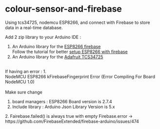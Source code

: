 # colour-sensor-and-firebase
Using tcs34725, nodemcu ESP8266, and connect with Firebase to store data in a real-time database.

Add 2 zip  library to your Arduino IDE :
1. An Arduino library for the [ESP8266 firebase](https://github.com/FirebaseExtended/firebase-arduino)<br>
  Follow the tutorial for better [setup ESP8266 with firebase](https://www.youtube.com/watch?v=EsCkSNrWyq8) 
2. An Arduino library for the [Adafruit TCS34725](https://www.arduino.cc/reference/en/libraries/adafruit-tcs34725/)
</br>
 If having an error :
 1.
  <br />
  NodeMCU ESP8266 kFirebaseFingerprint Error (Error Compiling For Board NodeMCU 1.0)
  <br /><br/>
  Make sure change 
  <br />
  <ol>
  <li>board managers : ESP8266 Board version is 2.7.4 </li>
  <li>Include library : Arduino Json Library Version is 5.x </li>
  </ol>
2. Fairebase.failed() is always true with empty Firebase.error -> https://github.com/FirebaseExtended/firebase-arduino/issues/474
